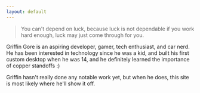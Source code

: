 ```yaml
---
layout: default
---
```


> You can't depend on luck, because luck is not dependable if you work hard enough, luck may just come through for you.

Griffin Gore is an aspiring developer, gamer, tech enthusiast, and car nerd. He has been interested in technology since he was a kid, and built his first custom desktop when he was 14, and he definitely learned the importance of copper standoffs :)

Griffin hasn't really done any notable work yet, but when he does, this site is most likely where he'll show it off. 